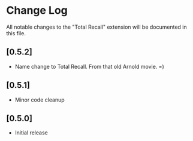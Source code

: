 # Change Log

All notable changes to the "Total Recall" extension will be documented in this file.

## [0.5.2]

- Name change to Total Recall. From that old Arnold movie. =)

## [0.5.1]

- Minor code cleanup

## [0.5.0]

- Initial release
